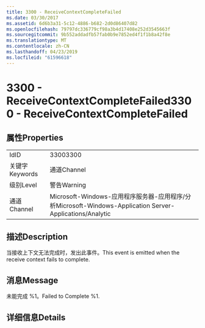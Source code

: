```yaml
---
title: 3300 - ReceiveContextCompleteFailed
ms.date: 03/30/2017
ms.assetid: 6d6b3a31-5c12-4886-b682-2d0d86407d82
ms.openlocfilehash: 79797dc336779cf98a3b4d17408e252d3545663f
ms.sourcegitcommit: 9b552addadfb57fab0b9e7852ed4f1f1b8a42f8e
ms.translationtype: MT
ms.contentlocale: zh-CN
ms.lasthandoff: 04/23/2019
ms.locfileid: "61596618"
---
```

# <a name="3300---receivecontextcompletefailed"></a><span data-ttu-id="8aab8-102">3300 - ReceiveContextCompleteFailed</span><span class="sxs-lookup"><span data-stu-id="8aab8-102">3300 - ReceiveContextCompleteFailed</span></span>
## <a name="properties"></a><span data-ttu-id="8aab8-103">属性</span><span class="sxs-lookup"><span data-stu-id="8aab8-103">Properties</span></span>  
  
|||  
|-|-|  
|<span data-ttu-id="8aab8-104">Id</span><span class="sxs-lookup"><span data-stu-id="8aab8-104">ID</span></span>|<span data-ttu-id="8aab8-105">3300</span><span class="sxs-lookup"><span data-stu-id="8aab8-105">3300</span></span>|  
|<span data-ttu-id="8aab8-106">关键字</span><span class="sxs-lookup"><span data-stu-id="8aab8-106">Keywords</span></span>|<span data-ttu-id="8aab8-107">通道</span><span class="sxs-lookup"><span data-stu-id="8aab8-107">Channel</span></span>|  
|<span data-ttu-id="8aab8-108">级别</span><span class="sxs-lookup"><span data-stu-id="8aab8-108">Level</span></span>|<span data-ttu-id="8aab8-109">警告</span><span class="sxs-lookup"><span data-stu-id="8aab8-109">Warning</span></span>|  
|<span data-ttu-id="8aab8-110">通道</span><span class="sxs-lookup"><span data-stu-id="8aab8-110">Channel</span></span>|<span data-ttu-id="8aab8-111">Microsoft-Windows-应用程序服务器-应用程序/分析</span><span class="sxs-lookup"><span data-stu-id="8aab8-111">Microsoft-Windows-Application Server-Applications/Analytic</span></span>|  
  
## <a name="description"></a><span data-ttu-id="8aab8-112">描述</span><span class="sxs-lookup"><span data-stu-id="8aab8-112">Description</span></span>  
 <span data-ttu-id="8aab8-113">当接收上下文无法完成时，发出此事件。</span><span class="sxs-lookup"><span data-stu-id="8aab8-113">This event is emitted when the receive context fails to complete.</span></span>  
  
## <a name="message"></a><span data-ttu-id="8aab8-114">消息</span><span class="sxs-lookup"><span data-stu-id="8aab8-114">Message</span></span>  
 <span data-ttu-id="8aab8-115">未能完成 %1。</span><span class="sxs-lookup"><span data-stu-id="8aab8-115">Failed to Complete %1.</span></span>  
  
## <a name="details"></a><span data-ttu-id="8aab8-116">详细信息</span><span class="sxs-lookup"><span data-stu-id="8aab8-116">Details</span></span>
